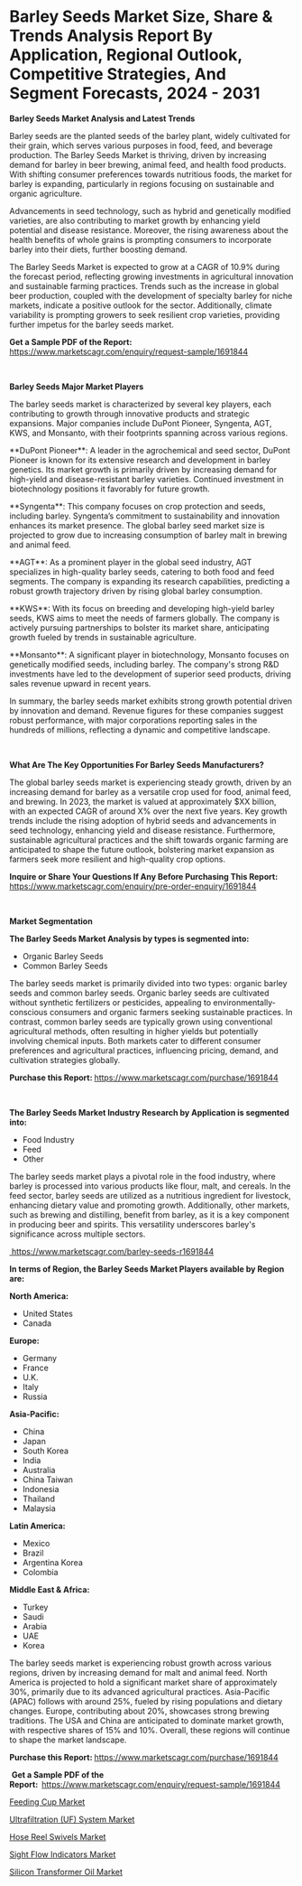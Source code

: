 <p><h1>Barley Seeds Market Size, Share & Trends Analysis Report By Application, Regional Outlook, Competitive Strategies, And Segment Forecasts, 2024 - 2031</h1></p><p><strong>Barley Seeds Market Analysis and Latest Trends</strong></p>
<p><p>Barley seeds are the planted seeds of the barley plant, widely cultivated for their grain, which serves various purposes in food, feed, and beverage production. The Barley Seeds Market is thriving, driven by increasing demand for barley in beer brewing, animal feed, and health food products. With shifting consumer preferences towards nutritious foods, the market for barley is expanding, particularly in regions focusing on sustainable and organic agriculture.</p><p>Advancements in seed technology, such as hybrid and genetically modified varieties, are also contributing to market growth by enhancing yield potential and disease resistance. Moreover, the rising awareness about the health benefits of whole grains is prompting consumers to incorporate barley into their diets, further boosting demand.</p><p>The Barley Seeds Market is expected to grow at a CAGR of 10.9% during the forecast period, reflecting growing investments in agricultural innovation and sustainable farming practices. Trends such as the increase in global beer production, coupled with the development of specialty barley for niche markets, indicate a positive outlook for the sector. Additionally, climate variability is prompting growers to seek resilient crop varieties, providing further impetus for the barley seeds market.</p></p>
<p><strong>Get a Sample PDF of the Report:&nbsp;</strong> <a href="https://www.marketscagr.com/enquiry/request-sample/1691844?utm_campaign=1268&utm_medium=2&utm_source=Github&utm_content=ia&utm_term=18102024&utm_id=barley-seeds">https://www.marketscagr.com/enquiry/request-sample/1691844</a></p>
<p>&nbsp;</p>
<p><strong>Barley Seeds Major Market Players</strong></p>
<p><p>The barley seeds market is characterized by several key players, each contributing to growth through innovative products and strategic expansions. Major companies include DuPont Pioneer, Syngenta, AGT, KWS, and Monsanto, with their footprints spanning across various regions.</p><p>**DuPont Pioneer**: A leader in the agrochemical and seed sector, DuPont Pioneer is known for its extensive research and development in barley genetics. Its market growth is primarily driven by increasing demand for high-yield and disease-resistant barley varieties. Continued investment in biotechnology positions it favorably for future growth.</p><p>**Syngenta**: This company focuses on crop protection and seeds, including barley. Syngenta’s commitment to sustainability and innovation enhances its market presence. The global barley seed market size is projected to grow due to increasing consumption of barley malt in brewing and animal feed.</p><p>**AGT**: As a prominent player in the global seed industry, AGT specializes in high-quality barley seeds, catering to both food and feed segments. The company is expanding its research capabilities, predicting a robust growth trajectory driven by rising global barley consumption.</p><p>**KWS**: With its focus on breeding and developing high-yield barley seeds, KWS aims to meet the needs of farmers globally. The company is actively pursuing partnerships to bolster its market share, anticipating growth fueled by trends in sustainable agriculture.</p><p>**Monsanto**: A significant player in biotechnology, Monsanto focuses on genetically modified seeds, including barley. The company's strong R&D investments have led to the development of superior seed products, driving sales revenue upward in recent years.</p><p>In summary, the barley seeds market exhibits strong growth potential driven by innovation and demand. Revenue figures for these companies suggest robust performance, with major corporations reporting sales in the hundreds of millions, reflecting a dynamic and competitive landscape.</p></p>
<p>&nbsp;</p>
<p><strong>What Are The Key Opportunities For Barley Seeds Manufacturers?</strong></p>
<p><p>The global barley seeds market is experiencing steady growth, driven by an increasing demand for barley as a versatile crop used for food, animal feed, and brewing. In 2023, the market is valued at approximately $XX billion, with an expected CAGR of around X% over the next five years. Key growth trends include the rising adoption of hybrid seeds and advancements in seed technology, enhancing yield and disease resistance. Furthermore, sustainable agricultural practices and the shift towards organic farming are anticipated to shape the future outlook, bolstering market expansion as farmers seek more resilient and high-quality crop options.</p></p>
<p><strong>Inquire or Share Your Questions If Any Before Purchasing This Report:</strong> <a href="https://www.marketscagr.com/enquiry/pre-order-enquiry/1691844?utm_campaign=1268&utm_medium=2&utm_source=Github&utm_content=ia&utm_term=18102024&utm_id=barley-seeds">https://www.marketscagr.com/enquiry/pre-order-enquiry/1691844</a></p>
<p>&nbsp;</p>
<p><strong>Market Segmentation</strong></p>
<p><strong>The Barley Seeds Market Analysis by types is segmented into:</strong></p>
<p><ul><li>Organic Barley Seeds</li><li>Common Barley Seeds</li></ul></p>
<p><p>The barley seeds market is primarily divided into two types: organic barley seeds and common barley seeds. Organic barley seeds are cultivated without synthetic fertilizers or pesticides, appealing to environmentally-conscious consumers and organic farmers seeking sustainable practices. In contrast, common barley seeds are typically grown using conventional agricultural methods, often resulting in higher yields but potentially involving chemical inputs. Both markets cater to different consumer preferences and agricultural practices, influencing pricing, demand, and cultivation strategies globally.</p></p>
<p><strong>Purchase this Report:&nbsp;</strong><a href="https://www.marketscagr.com/purchase/1691844?utm_campaign=1268&utm_medium=2&utm_source=Github&utm_content=ia&utm_term=18102024&utm_id=barley-seeds">https://www.marketscagr.com/purchase/1691844</a></p>
<p>&nbsp;</p>
<p><strong>The Barley Seeds Market Industry Research by Application is segmented into:</strong></p>
<p><ul><li>Food Industry</li><li>Feed</li><li>Other</li></ul></p>
<p><p>The barley seeds market plays a pivotal role in the food industry, where barley is processed into various products like flour, malt, and cereals. In the feed sector, barley seeds are utilized as a nutritious ingredient for livestock, enhancing dietary value and promoting growth. Additionally, other markets, such as brewing and distilling, benefit from barley, as it is a key component in producing beer and spirits. This versatility underscores barley's significance across multiple sectors.</p></p>
<p><a href="https://www.marketscagr.com/barley-seeds-r1691844?utm_campaign=1268&utm_medium=2&utm_source=Github&utm_content=ia&utm_term=18102024&utm_id=barley-seeds">&nbsp;https://www.marketscagr.com/barley-seeds-r1691844</a></p>
<p><strong>In terms of Region, the Barley Seeds Market Players available by Region are:</strong></p>
<p>
    <p> <strong> North America: </strong>
        <ul>
            <li>United States</li>
            <li>Canada</li>
        </ul>
        </p> 
    <p> <strong> Europe: </strong>
        <ul>
            <li>Germany</li>
            <li>France</li>
            <li>U.K.</li>
            <li>Italy</li>
            <li>Russia</li>
        </ul>
        </p> 
    <p> <strong> Asia-Pacific: </strong>
        <ul>
            <li>China</li>
            <li>Japan</li>
            <li>South Korea</li>
            <li>India</li>
            <li>Australia</li>
            <li>China Taiwan</li>
            <li>Indonesia</li>
            <li>Thailand</li>
            <li>Malaysia</li>
        </ul>
        </p> 
    <p> <strong> Latin America: </strong>
        <ul>
            <li>Mexico</li>
            <li>Brazil</li>
            <li>Argentina Korea</li>
            <li>Colombia</li>
        </ul>
        </p> 
    <p> <strong> Middle East & Africa: </strong>
        <ul>
            <li>Turkey</li>
            <li>Saudi</li>
            <li>Arabia</li>
            <li>UAE</li>
            <li>Korea</li>
        </ul>
    </p>
    </p>
<p><p>The barley seeds market is experiencing robust growth across various regions, driven by increasing demand for malt and animal feed. North America is projected to hold a significant market share of approximately 30%, primarily due to its advanced agricultural practices. Asia-Pacific (APAC) follows with around 25%, fueled by rising populations and dietary changes. Europe, contributing about 20%, showcases strong brewing traditions. The USA and China are anticipated to dominate market growth, with respective shares of 15% and 10%. Overall, these regions will continue to shape the market landscape.</p></p>
<p><strong>Purchase this Report: </strong><a href="https://www.marketscagr.com/purchase/1691844?utm_campaign=1268&utm_medium=2&utm_source=Github&utm_content=ia&utm_term=18102024&utm_id=barley-seeds">https://www.marketscagr.com/purchase/1691844</a></p>
<p>&nbsp;<strong>Get a Sample PDF of the Report:&nbsp;&nbsp;</strong><a href="https://www.marketscagr.com/enquiry/request-sample/1691844?utm_campaign=1268&utm_medium=2&utm_source=Github&utm_content=ia&utm_term=18102024&utm_id=barley-seeds">https://www.marketscagr.com/enquiry/request-sample/1691844</a></p>
<p><strong></strong></p>
<p><p><a href="https://www.linkedin.com/pulse/feeding-cup-market-dynamics-application-types-emerging-leeie?utm_campaign=1268&utm_medium=2&utm_source=Github&utm_content=ia&utm_term=18102024&utm_id=barley-seeds">Feeding Cup Market</a></p><p><a href="https://github.com/trinityagqtf/Market-Research-Report-List-1/blob/main/ultrafiltration-uf-system-market.md?utm_campaign=1268&utm_medium=2&utm_source=Github&utm_content=ia&utm_term=18102024&utm_id=barley-seeds">Ultrafiltration (UF) System Market</a></p><p><a href="https://issuu.com/reportprime-2/docs/hose-reel-swivels-market-size-2030._80b99db144a30a?utm_campaign=1268&utm_medium=2&utm_source=Github&utm_content=ia&utm_term=18102024&utm_id=barley-seeds">Hose Reel Swivels Market</a></p><p><a href="https://issuu.com/reportprime-2/docs/sight-flow-indicators-market-size-2_e4638573822275?utm_campaign=1268&utm_medium=2&utm_source=Github&utm_content=ia&utm_term=18102024&utm_id=barley-seeds">Sight Flow Indicators Market</a></p><p><a href="https://www.linkedin.com/pulse/silicon-transformer-oil-market-trends-insights-type-application-aexyf?utm_campaign=1268&utm_medium=2&utm_source=Github&utm_content=ia&utm_term=18102024&utm_id=barley-seeds">Silicon Transformer Oil Market</a></p></p>